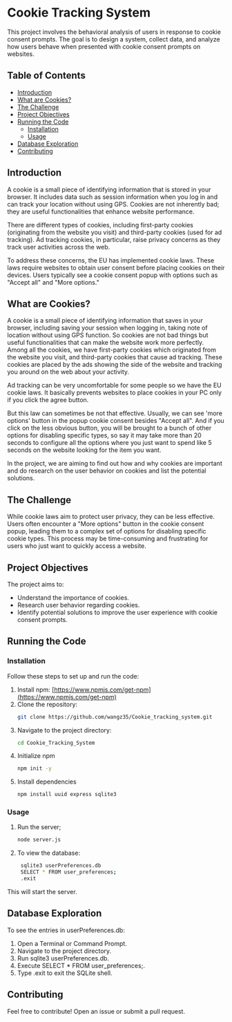# Cookie Tracking System

This project involves the behavioral analysis of users in response to cookie consent prompts. The goal is to design a system, collect data, and analyze how users behave when presented with cookie consent prompts on websites.

## Table of Contents
- [Introduction](#introduction)
- [What are Cookies?](#what-are-cookies)
- [The Challenge](#the-challenge)
- [Project Objectives](#project-objectives)
- [Running the Code](#running-the-code)
  - [Installation](#installation)
  - [Usage](#usage)
- [Database Exploration](#database-exploration)
- [Contributing](#contributing)

## Introduction

A cookie is a small piece of identifying information that is stored in your browser. It includes data such as session information when you log in and can track your location without using GPS. Cookies are not inherently bad; they are useful functionalities that enhance website performance.

There are different types of cookies, including first-party cookies (originating from the website you visit) and third-party cookies (used for ad tracking). Ad tracking cookies, in particular, raise privacy concerns as they track user activities across the web.

To address these concerns, the EU has implemented cookie laws. These laws require websites to obtain user consent before placing cookies on their devices. Users typically see a cookie consent popup with options such as "Accept all" and "More options."

## What are Cookies?

A cookie is a small piece of identifying information that saves in your browser, including saving your session when logging in, taking note of location without using GPS function. So cookies are not bad things but useful functionalities that can make the website work more perfectly. Among all the cookies, we have first-party cookies which originated from the website you visit, and third-party cookies that cause ad tracking. These cookies are placed by the ads showing the side of the website and tracking you around on the web about your activity.

Ad tracking can be very uncomfortable for some people so we have the EU cookie laws. It basically prevents websites to place cookies in your PC only if you click the agree button.

But this law can sometimes be not that effective. Usually, we can see 'more options' button in the popup cookie consent besides "Accept all". And if you click on the less obvious button, you will be brought to a bunch of other options for disabling specific types, so say it may take more than 20 seconds to configure all the options where you just want to spend like 5 seconds on the website looking for the item you want.

In the project, we are aiming to find out how and why cookies are important and do research on the user behavior on cookies and list the potential solutions.

## The Challenge

While cookie laws aim to protect user privacy, they can be less effective. Users often encounter a "More options" button in the cookie consent popup, leading them to a complex set of options for disabling specific cookie types. This process may be time-consuming and frustrating for users who just want to quickly access a website.

## Project Objectives

The project aims to:

- Understand the importance of cookies.
- Research user behavior regarding cookies.
- Identify potential solutions to improve the user experience with cookie consent prompts.

## Running the Code

### Installation

Follow these steps to set up and run the code:

1. Install npm: [https://www.npmjs.com/get-npm](https://www.npmjs.com/get-npm)
2. Clone the repository:
   ```bash
   git clone https://github.com/wangz35/Cookie_tracking_system.git
3. Navigate to the project directory:
    ```bash
    cd Cookie_Tracking_System
4. Initialize npm
    ```bash
    npm init -y
5. Install dependencies
    ```bash
    npm install uuid express sqlite3

### Usage

1. Run the server;
    ```bash
    node server.js
2. To view the database:
   ```bash
    sqlite3 userPreferences.db
    SELECT * FROM user_preferences;
    .exit

This will start the server.

## Database Exploration

To see the entries in userPreferences.db:

1. Open a Terminal or Command Prompt.
2. Navigate to the project directory.
3. Run sqlite3 userPreferences.db.
4. Execute SELECT * FROM user_preferences;.
5. Type .exit to exit the SQLite shell.

## Contributing

Feel free to contribute! Open an issue or submit a pull request.
